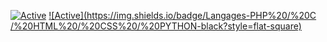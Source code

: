 [![Active](https://img.shields.io/badge/DISCORD-Pentesting/WebH-red?style=flat-square&logo=discord)](https://discord.gg/6QDaFDu)
[![Active](https://img.shields.io/badge/Langages-PHP%20/%20C /%20HTML%20/%20CSS%20/%20PYTHON-black?style=flat-square)](https://github.com/AverySh)
